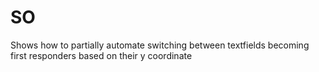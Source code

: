# SO
Shows how to partially automate switching between textfields becoming first responders based on their y coordinate
